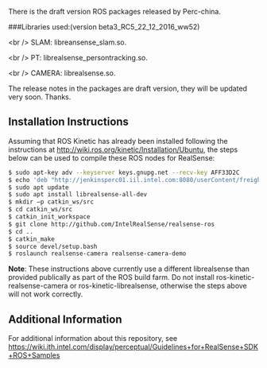 There is the draft version ROS packages released by Perc-china.

###Libraries used:(version beta3_RC5_22_12_2016_ww52)

<br /\>    SLAM: libreansense_slam.so. 

<br /\>    PT: librealsense_persontracking.so. 

<br /\>    CAMERA: librealsense.so. 

The release notes in the packages are draft version, they will be updated very soon. Thanks.
 
## Installation Instructions

Assuming that ROS Kinetic has already been installed following the instructions at http://wiki.ros.org/kinetic/Installation/Ubuntu, the steps below can be used to compile these ROS nodes for RealSense:
```bash
$ sudo apt-key adv --keyserver keys.gnupg.net --recv-key AFF33D2C
$ echo 'deb "http://jenkinsperc01.iil.intel.com:8080/userContent/freight-release-staging" xenial main' | sudo tee /etc/apt/sources.list.d/perc-release-staging.list
$ sudo apt update
$ sudo apt install librealsense-all-dev
$ mkdir –p catkin_ws/src
$ cd catkin_ws/src
$ catkin_init_workspace
$ git clone http://github.com/IntelRealSense/realsense-ros
$ cd ..
$ catkin_make
$ source devel/setup.bash
$ roslaunch realsense-camera realsense-camera-demo
```

**Note**: These instructions above currently use a different librealsense than provided publically as part of the ROS build farm.  Do not install ros-kinetic-realsense-camera or ros-kinetic-librealsense, otherwise the steps above will not work correctly. 

## Additional Information
For additional information about this repository, see https://wiki.ith.intel.com/display/perceptual/Guidelines+for+RealSense+SDK+ROS+Samples
